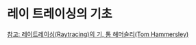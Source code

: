 # 레이 트레이싱의 기초

[참고: 레이트레이싱(Raytracing)의 기, 톰 해머슬리(Tom Hammersley)](http://www.kocca.kr/cop/bbs/view/B0000147/1215151.do?menuNo=201825)
